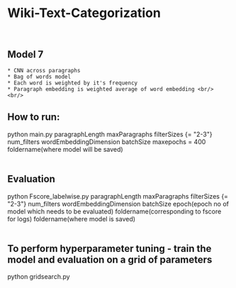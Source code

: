 # Wiki-Text-Categorization	<br/><br/>

## Model 7<br/>
	* CNN across paragraphs 
	* Bag of words model 
	* Each word is weighted by it's frequency 
	* Paragraph embedding is weighted average of word embedding <br/> <br/>
	
	
## How to run: <br/>
python main.py paragraphLength maxParagraphs filterSizes {= "2-3"} num_filters wordEmbeddingDimension batchSize maxepochs = 400 foldername(where model will be saved) <br/> <br/>

## Evaluation	 <br/>
python Fscore_labelwise.py paragraphLength maxParagraphs filterSizes {= "2-3"} num_filters wordEmbeddingDimension batchSize epoch(epoch no of model which needs to be evaluated) foldername(corresponding to fscore for logs) foldername(where model is saved)	 <br/> <br/>


## To perform hyperparameter tuning - train the model and evaluation on a grid of parameters		 <br/>
python gridsearch.py		 <br/>
